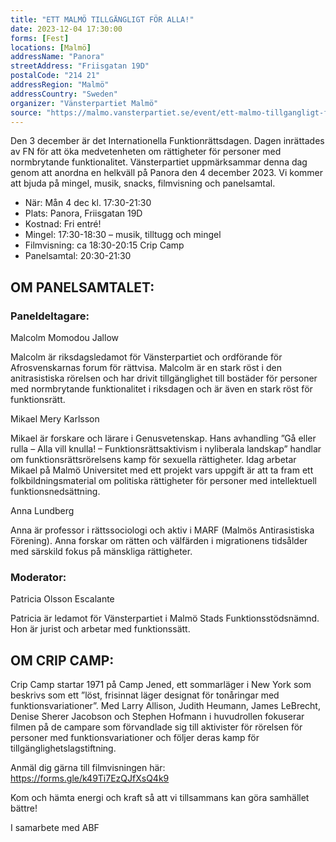 ```yaml
---
title: "ETT MALMÖ TILLGÄNGLIGT FÖR ALLA!"
date: 2023-12-04 17:30:00
forms: [Fest]
locations: [Malmö]
addressName: "Panora"
streetAddress: "Friisgatan 19D"
postalCode: "214 21"
addressRegion: "Malmö"
addressCountry: "Sweden"
organizer: "Vänsterpartiet Malmö"
source: "https://malmo.vansterpartiet.se/event/ett-malmo-tillgangligt-for-alla/"
---
```

Den 3 december är det Internationella Funktionrättsdagen. Dagen inrättades av FN för att öka medvetenheten om rättigheter för personer med normbrytande funktionalitet. Vänsterpartiet uppmärksammar denna dag genom att anordna en helkväll på Panora den 4 december 2023. Vi kommer att bjuda på mingel, musik, snacks, filmvisning och panelsamtal.

- När: Mån 4 dec kl. 17:30-21:30
- Plats: Panora, Friisgatan 19D
- Kostnad: Fri entré!
- Mingel: 17:30-18:30 – musik, tilltugg och mingel
- Filmvisning: ca 18:30-20:15 Crip Camp
- Panelsamtal: 20:30-21:30

## OM PANELSAMTALET:

### Paneldeltagare:
Malcolm Momodou Jallow

Malcolm är riksdagsledamot för Vänsterpartiet och ordförande för Afrosvenskarnas forum för rättvisa. Malcolm är en stark röst i den anitrasistiska rörelsen och har drivit tillgänglighet till bostäder för personer med normbrytande funktionalitet i riksdagen och är även en stark röst för funktionsrätt.

Mikael Mery Karlsson

Mikael är forskare och lärare i Genusvetenskap. Hans avhandling ”Gå eller rulla – Alla vill knulla! – Funktionsrättsaktivism i nyliberala landskap” handlar om funktionsrättsrörelsens kamp för sexuella rättigheter. Idag arbetar Mikael på Malmö Universitet med ett projekt vars uppgift är att ta fram ett folkbildningsmaterial om politiska rättigheter för personer med intellektuell funktionsnedsättning.

Anna Lundberg

Anna är professor i rättssociologi och aktiv i MARF (Malmös Antirasistiska Förening). Anna forskar om rätten och välfärden i migrationens tidsålder med särskild fokus på mänskliga rättigheter.

### Moderator:
Patricia Olsson Escalante

Patricia är ledamot för Vänsterpartiet i Malmö Stads Funktionsstödsnämnd. Hon är jurist och arbetar med funktionssätt.


## OM CRIP CAMP:

Crip Camp startar 1971 på Camp Jened, ett sommarläger i New York som beskrivs som ett ”löst, frisinnat läger designat för tonåringar med funktionsvariationer”. Med Larry Allison, Judith Heumann, James LeBrecht, Denise Sherer Jacobson och Stephen Hofmann i huvudrollen fokuserar filmen på de campare som förvandlade sig till aktivister för rörelsen för personer med funktionsvariationer och följer deras kamp för tillgänglighetslagstiftning.


Anmäl dig gärna till filmvisningen här: https://forms.gle/k49Ti7EzQJfXsQ4k9

Kom och hämta energi och kraft så att vi tillsammans kan göra samhället bättre!

I samarbete med ABF